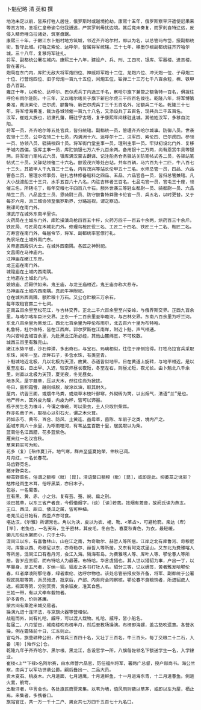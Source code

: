 卜魁纪略
 清 英和  撰


    地池未定以前，皆系打牲人居住，俄罗斯时或越境抢劫。康熙十五年，俄罗斯察罕汗遣使尼果来等贡方物，圣祖仁皇帝谕令归我逋逃，严禁罗刹毋扰边境。其后竟未奏复，而罗刹自特辽远，反侵入精奇哩乌拉诸处，筑室盘踞。
    康熙三十年，于嫩江东卜魁村地方筑城，邻近齐齐哈尔村，即以为名，以总管玛布岱，授副都统衔，暂守此城。打牲之索伦、达呼尔，皆属将军统辖。三十七年，移墨尔根副都统驻齐齐哈尔城。三十八年，复移将军驻扎。
    将军、副都统公署在城内。康熙三十八年，建设户、兵、刑、工四司，银库、军器楼、进贡楼，皆在署内。
    炮局在东门内，库贮无敌大将军炮四位、神威将军炮十二位、龙炮六位、冲天炮一位、子母炮二十位、行营炮四位、旧子母炮一百九十五位，闲炮五位，铅弹二十三万七千八百余粒，棉、铁甲各八百副。
    雍正十年，以索伦、达呼尔、巴尔虎兵丁内选三千名，察哈尔旗下兼管之额鲁特一百名，俱拨往呼伦布雨尔驻防。十三年，又以喀尔喀贝子旗下新巴尔虎三干四百名拨往。乾隆八年，将军博第奏准，裁汰索伦、巴尔虎、额鲁特、新巴尔虎兵丁三千五百名外，定额兵二千名。乾隆三十七年，将军增海奏准，裁汰各城领催一百九十八名，又添设兵丁五百名，现共兵二千五百名。
    汉军，崔姓大族也，初隶孔藩，既驻宁古塔，复于康熙年间移驻此城。其他姓汉军，多移自沈阳。
    将军一员，齐齐哈尔等五处官兵，皆归统辖。副都统一员，管理齐齐哈尔城事。防御八员。世袭佐领十三员，公中佐领二十七员，内满洲十六、达呼尔十二、汉军四、索伦四、巴尔虎四。参领一员、协领八员、骁骑校四十员。将军衙门堂主事一员，理刑主事一员。牢狱初设北门外．复移于城内西偏。银库主事一员，库贮饷银七万六千九百余两。备用银十二万两，尚有恩赏牛具等银两。将军衙门笔帖式六员，银库满汉蒙古翻译、记注船务仓务驿站关防笔帖式各二员，各驿站笔帖式二十员。又驿站领催二十六名。额设茂兴等处台站，共车百辆，马六百九十二匹，牛八百七十三头，其披甲人千九百三十三名，内有茂兴等站长伦甲五十三名。水师总管一员，四品、六品管各二员，管理水师事务，驻扎吉林修备船料之四品、五品、六品官各一员，皆归总管兼辖。凡大小战渡船三十三只，水手五百六十八名，内驻吉林者三百名。七品屯官一员，官屯三十座，领催三名，所辖屯丁，每年交粮七千四百八十石。额外世袭三等轻车都尉一员、骑都尉一员、六品荫生二员、八品监生三员、恩骑尉三员、防守额鲁特莽鼐卡伦官一员、兵五名，以时更替。又于每岁六月，派三城协领至俄罗斯界，分路巡视，谓之察边。
    税课司在南门外。
    演武厅在城外东南半里许。
    火药局在土城东门外，库贮操演鸟枪四百五十杆，火药万四千一百五十余两，烘药百三十余斤。
    铁匠局、弓匠局在木城北门外。修理鸟枪匠役三名、工匠二十四名、铁匠三十二名、鞍匠二名。
    万寿宫在南门外，每届令节，将军、副都统率官僚行礼。
    先农坛在土城外南门东。
    关帝庙西殿供大士。在城外西南隅。各匠之神附祀。
    文昌阁在马神庙内。
    江神庙在嫩江东岸。
    龙王庙在南门外。
    城隍庙在土城内西南隅。
    土地庙在土城北门内。
    娘娘庙、后殿供如来。鬼王庙，与龙王庙相近。鬼王庙亦称大悲寺。
    马神庙在土城内西南隅。真武牛神附祀。
    仓在城外西南隅，额贮粮十万石。又公仓贮粮三万余石。
    每年取租官房二十七间。
    正南五百余里至松花江，与吉林交界。正北二千六百余里至兴安岭，与俄界斯交界。正西九百余里，与喀尔喀车臣汗交界。正东一千二百余里至毕瞻河，与吉林交界。东南八百余里为呼兰河。东北八百余里为黑龙江。西北七百余里为呼伦布雨尔，北去百六十里为布特哈。
    札鲁特，杜尔伯特，皆在江西岸。郭尔罗斯在江南岸，附近卜魁，声气相通。
    内兴安岭去城百余里，为赴黑龙江所必经，其他山麓绵亘，不可枚数。
    城西三百里有雅克山。
    嫩江水势平缓，沙石停滞，多出奇石，与宝石、玛璃相似，往往于岸侧拾得。打牲乌拉官兵采取东珠，间年一至。岸畔石子，多含水珠，有类空青。
    卜魁城地近北极，几以北极为天顶，故黄、赤道皆似地平。日在黄道上旋转，与地平相近。是以夏至左右，日出早、入迟，较京师昼长夜短，冬至左右，则昼尤短，夜尤长。由卜魁北八千余里，则直以北极为天顶，夏无夜，冬无昼矣。
    地多风，屋宇藉草，压以大木，然往往尚为掀拔。
    冬日，窗积霜雪，融则纸脱，故涂以油，取其耐久。
    屋内，炕皆三面，或煨牛马粪，或烧草木枝叶御寒，外砌砖为筒，以出烟气，清语“兰”是也。
    地产桦木，其外皮为暖，内皮为桦，皆可以饰器。
    栎子房生名为橡斗，今谓之橡碗，可以染衣，土人只取供柴耳。
    柞亦名凿子木，取枯心以引石火，谓之木火茸。
    药如赤芍、黄芩、百合、防风、土黄连、益母草，茵陈、车前子之类，境内产之。
    距城东南六十余里，为呼雨哩河，有苇丛生百数十里，居民取以为柴。
    蓝菊俗名江西腊，花多蓝紫色。
    雁来红一名汉宫秋。
    草茉莉实可为粉。
    花多（复）[殆作夏]开。地气寒，群卉至盛夏始荣，仲秋已凋。
    月月红，一名长春花。
    马齿野苋名。
    猪牙野菜名。
    柳蒿野菜名，俗谓之额穆（毗）[昆]。清语蘩曰额穆（毗）[昆]，或即是此。抑萎蒿之讹邪？
    枯柞经雨生木耳，俗呼黑菜，亦曰木子。
    包谷，一名蜀黍。
    豆有黑、黄、赤、小之分。复有芸、蚕、豌、扁之别。
    淡巴菰草，以东三省产者良，今假借烟字，（谈）[读]若蔫。按烟有蔫音，故阏氏读为燕支。
    王瓜、西瓜、甜瓜、倭瓜之属，皆可种植。
    老羌瓜近日始有，西壶卢亦可食。
    堪达汉，《尔雅》所谓常也。角以为决，皮以为衣、裙、靴、<革占>，可避枪箭。亲达（卑）[罕]，老兔也，一名天马，生于密林，其皮毛，冬白色，春夏秋青色，为衣，最轻暖。
    獭儿形似水獭而小，穴于土中。
    混同江以东，有喜鲁林山，山在江之南，为奇勒尔、赫哲人等所居。江岸之北有库鲁河、奇穆尼河。库鲁以西、奇穆尼以东，亦奇勒尔、赫哲人等所居。又东有阿克忒里山。又东北为费雅喀人等所居。混同江口有看丹河，会江入海。隔海有岛，为费雅喀人等、库叶人等、鄂伦春人等所居。皆岁应贡貂，而布特哈人为最著。布特哈，华言虞猎也。其人世以猎貂为事，户出一丁，以竿量身，足五尺者，岁纳一貂。貂皮上各书打牡人名。貂分三等，记以绸签，黄者雅发哈鄂伦春，红者摩凌阿鄂伦春，绿者索伦、达呼尔物也。该处总管册报皮张齐备，将军、副都统于公署视匠挑取等第，派员驰进，抵京后，户部、内务府会同察核。鄂伦春不食粮饷者，所进貂皮人选，视其等第，分别赏赍，贡余貂皮，准其自售。
    三姓一带，有以犬牵车载物者。
    驴多青色，价则甚廉。
    蒙古间有乘驼来城交易者。
    操演九进十连环法，与京旗火器等营相似。
    战船而外，尚有札哈、威呼，可以渡人载物。札哈、威呼，皆小船名。
    每届二、八月望日，城南楼吹布楞半月，然后至教场操演。布楞即海螺，盖古笳吹遗意。各营水操，例在霜降前十日，江冻则止。
    官屯外，旗营耕种公田，养育兵三百四十名，又壮丁三百名，牛三百头。每丁交粮二十二石，入备（用）[殆作公]仓。
    乾隆九年于齐齐哈尔、黑尔根、黑龙江，各设官学一所，八旗每佐领名下额送学生一名，入学肄业。
    崔枝<上艹下禄>名阿尔赛，由水师营六品官，历任福州将军，署两广总督，授户部尚书。海公兰察，由兵丁以军功世袭公爵。嗣后叠出一、二品大员。
    贡木变石、桃皮木。六月进面，七月进鹰，十月进鲜鱼，十一月进海东青，十二月进春鱼。例进火茸，箭笴。
    出勒汗者，华言会也。各处旗民商贾来集。以苇为墙，值风雨则蔽以草茅，或即以车为屋，栖止焉。来集者，多携眷口。
    旗站官庄，共一万一千十二户、男女共七万四千五百七十九名口。

